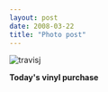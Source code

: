 ```yaml
---
layout: post
date: 2008-03-22
title: "Photo post"
---
```

![travisj](/images/61b62f31368369bf1004873aa145e8614f067b2ba18ef3d3b3b639a67fbb91b3.jpg)

<b>Today's vinyl purchase</b>